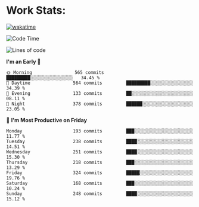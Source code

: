 # Work Stats:

[![wakatime](https://wakatime.com/badge/user/018b0b97-0c04-48f3-9d15-f7d3e8f6c544.svg)](https://wakatime.com/@018b0b97-0c04-48f3-9d15-f7d3e8f6c544)

<!--START_SECTION:waka-->
![Code Time](http://img.shields.io/badge/Code%20Time-497%20hrs%2013%20mins-blue)

![Lines of code](https://img.shields.io/badge/From%20Hello%20World%20I%27ve%20Written-1.4%20million%20lines%20of%20code-blue)

**I'm an Early 🐤** 

```text
🌞 Morning                565 commits         █████████░░░░░░░░░░░░░░░░   34.45 % 
🌆 Daytime                564 commits         █████████░░░░░░░░░░░░░░░░   34.39 % 
🌃 Evening                133 commits         ██░░░░░░░░░░░░░░░░░░░░░░░   08.11 % 
🌙 Night                  378 commits         ██████░░░░░░░░░░░░░░░░░░░   23.05 % 
```
📅 **I'm Most Productive on Friday** 

```text
Monday                   193 commits         ███░░░░░░░░░░░░░░░░░░░░░░   11.77 % 
Tuesday                  238 commits         ████░░░░░░░░░░░░░░░░░░░░░   14.51 % 
Wednesday                251 commits         ████░░░░░░░░░░░░░░░░░░░░░   15.30 % 
Thursday                 218 commits         ███░░░░░░░░░░░░░░░░░░░░░░   13.29 % 
Friday                   324 commits         █████░░░░░░░░░░░░░░░░░░░░   19.76 % 
Saturday                 168 commits         ███░░░░░░░░░░░░░░░░░░░░░░   10.24 % 
Sunday                   248 commits         ████░░░░░░░░░░░░░░░░░░░░░   15.12 % 
```
